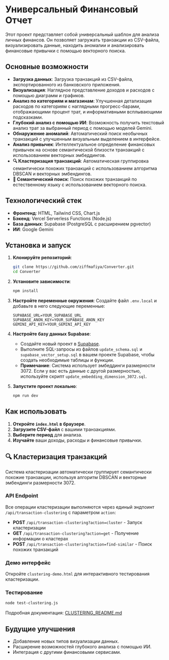 # Универсальный Финансовый Отчет

Этот проект представляет собой универсальный шаблон для анализа личных финансов. Он позволяет загружать транзакции из CSV-файла, визуализировать данные, находить аномалии и анализировать финансовые привычки с помощью векторного поиска.

## Основные возможности

-   **Загрузка данных**: Загрузка транзакций из CSV-файла, экспортированного из банковского приложения.
-   **Визуализация**: Наглядное представление доходов и расходов с помощью диаграмм и графиков.
-   **Анализ по категориям и магазинам**: Улучшенная детализация расходов по категориям с наглядными прогресс-барами, отображающими процент трат, и информативными всплывающими подсказками.
-   **Глубокий анализ с помощью ИИ**: Возможность получить текстовый анализ трат за выбранный период с помощью моделей Gemini.
-   **Обнаружение аномалий**: Автоматический поиск необычных транзакций с улучшенным визуальным выделением в интерфейсе.
-   **Анализ привычек**: Интеллектуальное определение финансовых привычек на основе семантической близости транзакций с использованием векторных эмбеддингов.
-   **🔍 Кластеризация транзакций**: Автоматическая группировка семантически похожих транзакций с использованием алгоритма DBSCAN и векторных эмбендингов.
-   **🔎 Семантический поиск**: Поиск похожих транзакций по естественному языку с использованием векторного поиска.

## Технологический стек

-   **Фронтенд**: HTML, Tailwind CSS, Chart.js
-   **Бэкенд**: Vercel Serverless Functions (Node.js)
-   **База данных**: Supabase (PostgreSQL с расширением pgvector)
-   **ИИ**: Google Gemini

## Установка и запуск

1.  **Клонируйте репозиторий**:
    ```bash
    git clone https://github.com/ziffmafiya/Converter.git
    cd Converter
    ```

2.  **Установите зависимости**:
    ```bash
    npm install
    ```

3.  **Настройте переменные окружения**:
    Создайте файл `.env.local` и добавьте в него следующие переменные:
    ```
    SUPABASE_URL=YOUR_SUPABASE_URL
    SUPABASE_ANON_KEY=YOUR_SUPABASE_ANON_KEY
    GEMINI_API_KEY=YOUR_GEMINI_API_KEY
    ```

4.  **Настройте базу данных Supabase**:
    -   Создайте новый проект в [Supabase](https://supabase.com/).
    -   Выполните SQL-запросы из файлов `update_schema.sql` и `supabase_vector_setup.sql` в вашем проекте Supabase, чтобы создать необходимые таблицы и функции.
    -   **Примечание**: Система использует эмбеддинги размерности 3072. Если у вас есть данные с другой размерностью, используйте скрипт `update_embedding_dimension_3072.sql`.

5.  **Запустите проект локально**:
    ```bash
    npm run dev
    ```

## Как использовать

1.  **Откройте `index.html` в браузере**.
2.  **Загрузите CSV-файл** с вашими транзакциями.
3.  **Выберите период** для анализа.
4.  **Изучайте** ваши доходы, расходы и финансовые привычки.

## 🔍 Кластеризация транзакций

Система кластеризации автоматически группирует семантически похожие транзакции, используя алгоритм DBSCAN и векторные эмбендинги размерности 3072.

### API Endpoint

Все операции кластеризации выполняются через единый эндпоинт `/api/transaction-clustering` с параметром `action`:

- **POST** `/api/transaction-clustering?action=cluster` - Запуск кластеризации
- **GET** `/api/transaction-clustering?action=get` - Получение информации о кластерах
- **POST** `/api/transaction-clustering?action=find-similar` - Поиск похожих транзакций

### Демо интерфейс

Откройте `clustering-demo.html` для интерактивного тестирования кластеризации.

### Тестирование

```bash
node test-clustering.js
```

Подробная документация: [CLUSTERING_README.md](CLUSTERING_README.md)

## Будущие улучшения

-   Добавление новых типов визуализации данных.
-   Расширение возможностей глубокого анализа с помощью ИИ.
-   Интеграция с другими финансовыми сервисами.
